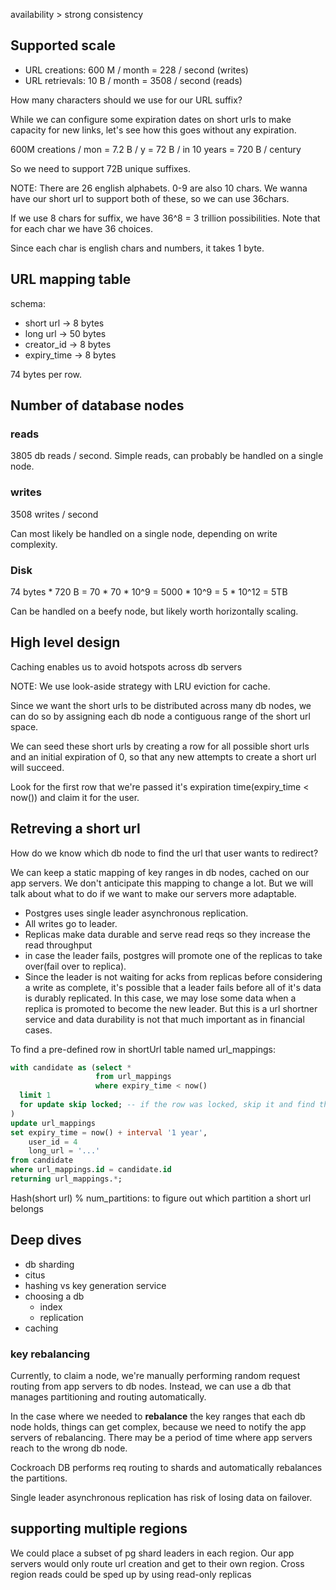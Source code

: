 availability > strong consistency

## Supported scale
- URL creations: 600 M / month = 228 / second (writes)
- URL retrievals: 10 B / month = 3508 / second (reads)

How many characters should we use for our URL suffix?

While we can configure some expiration dates on short urls to make capacity for new links, let's see how this goes without any expiration.

600M creations / mon = 7.2 B / y = 72 B / in 10 years = 720 B / century

So we need to support 72B unique suffixes.

NOTE: There are 26 english alphabets. 0-9 are also 10 chars. We wanna have our short url to support both of these, so
we can use 36chars.

If we use 8 chars for suffix, we have 36^8 = 3 trillion possibilities. Note that for each char we have 36 choices.

Since each char is english chars and numbers, it takes 1 byte.

## URL mapping table
schema:
- short url -> 8 bytes
- long url -> 50 bytes
- creator_id -> 8 bytes
- expiry_time -> 8 bytes

74 bytes per row.

## Number of database nodes
### reads
3805 db reads / second. Simple reads, can probably be handled on a single node.

### writes
3508 writes / second

Can most likely be handled on a single node, depending on write complexity.

### Disk
74 bytes * 720 B = 70 * 70 * 10^9 = 5000 * 10^9 = 5 * 10^12 = 5TB

Can be handled on a beefy node, but likely worth horizontally scaling.

## High level design
Caching enables us to avoid hotspots across db servers

NOTE: We use look-aside strategy with LRU eviction for cache.

Since we want the short urls to be distributed across many db nodes, we can do so by assigning each db node a contiguous range of
the short url space.

We can seed these short urls by creating a row for all possible short urls and an initial expiration of 0, so that any new attempts to
create a short url will succeed.

Look for the first row that we're passed it's expiration time(expiry_time < now()) and claim it for the user.

## Retreving a short url
How do we know which db node to find the url that user wants to redirect?

We can keep a static mapping of key ranges in db nodes, cached on our app servers. We don't anticipate this mapping to change a lot.
But we will talk about what to do if we want to make our servers more adaptable.

- Postgres uses single leader asynchronous replication.
- All writes go to leader.
- Replicas make data durable and serve read reqs so they increase the read throughput
- in case the leader fails, postgres will promote one of the replicas to take over(fail over to replica).
- Since the leader is not waiting for acks from replicas before considering a write as complete, it's possible that a leader fails before
all of it's data is durably replicated. In this case, we may lose some data when a replica is promoted to become the new leader.
But this is a url shortner service and data durability is not that much important as in financial cases.

To find a pre-defined row in shortUrl table named url_mappings:
```sql
with candidate as (select *
                   from url_mappings
                   where expiry_time < now()
  limit 1
  for update skip locked; -- if the row was locked, skip it and find the next one, since we don't care which short url row we claim, this is fine
)
update url_mappings
set expiry_time = now() + interval '1 year',
    user_id = 4
    long_url = '...'
from candidate
where url_mappings.id = candidate.id
returning url_mappings.*;
```

Hash(short url) % num_partitions: to figure out which partition a short url belongs

## Deep dives
- db sharding
- citus
- hashing vs key generation service
- choosing a db
  - index
  - replication
- caching

### key rebalancing
Currently, to claim a node, we're manually performing random request routing from app servers to db nodes. Instead, we can use a 
db that manages partitioning and routing automatically.

In the case where we needed to **rebalance** the key ranges that each db node holds, things can get complex, because we need to
notify the app servers of rebalancing. There may be a period of time where app servers reach to the wrong db node.

Cockroach DB performs req routing to shards and automatically rebalances the partitions.

Single leader asynchronous replication has risk of losing data on failover.

## supporting multiple regions
We could place a subset of pg shard leaders in each region. Our app servers would only route url creation and get to their own region.
Cross region reads could be sped up by using read-only replicas 